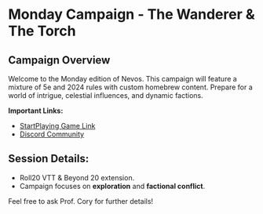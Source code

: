 # Monday Campaign - The Wanderer & The Torch

## Campaign Overview
Welcome to the Monday edition of Nevos. This campaign will feature a mixture of 5e and 2024 rules with custom homebrew content. Prepare for a world of intrigue, celestial influences, and dynamic factions.

**Important Links:**
- [StartPlaying Game Link](https://startplaying.games/adventure/cmb5pj21601nsida6igmf68cn)
- [Discord Community](https://www.discord.gg/agZEF2hy5T)

## Session Details:
- Roll20 VTT & Beyond 20 extension.
- Campaign focuses on **exploration** and **factional conflict**.

Feel free to ask Prof. Cory for further details!

